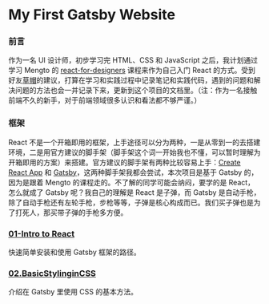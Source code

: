 # My First Gatsby Website

### 前言

作为一名 UI 设计师，初步学习完 HTML、CSS 和 JavaScript 之后，我计划通过学习 Mengto 的 [react-for-designers](https://designcode.io/react-for-designers) 课程来作为自己入门 React 的方式。受到好友[草帽](https://twitter.com/lijxse)的建议，打算在学习和实践过程中记录笔记和实践代码，遇到的问题和解决问题的方法也会一并记录下来，更新到这个项目的文档里。（注：作为一名接触前端不久的新手，对于前端领域很多认识和看法都不够严谨。）

### 框架

React 不是一个开箱即用的框架，上手途径可以分为两种，一是从零到一的去搭建环境，二是用官方建议的脚手架（脚手架这个词一开始我也不懂，可以暂时理解为开箱即用的方案）来搭建。官方建议的脚手架有两种比较容易上手：[Create React App](https://zh-hans.reactjs.org/docs/create-a-new-react-app.html#create-react-app) 和 [Gatsby](https://www.gatsbyjs.com/docs/)，这两种脚手架我都会尝试，本次项目是基于 Gatsby 的，因为是跟着 Mengto 的课程走的。不了解的同学可能会纳闷，要学的是 React，怎么就成了 Gatsby 呢？我自己的理解是 React 是子弹，而 Gatsby 是自动手枪，除了自动手枪还有左轮手枪，步枪等等，子弹是核心构成而已。我们买子弹也是为了打死人，那买带子弹的手枪多方便。

### [01-Intro to React](01.intro-to-react.md)

快速简单安装和使用 Gatsby 框架的路径。

### [02.BasicStylinginCSS](02.BasicStylinginCSS.md)

介绍在 Gatsby 里使用 CSS 的基本方法。
